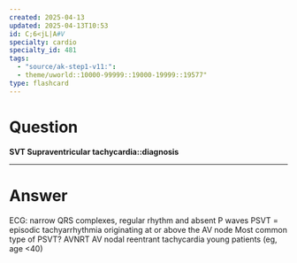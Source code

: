 ```yaml
---
created: 2025-04-13
updated: 2025-04-13T10:53
id: C;6<jL|A#V
specialty: cardio
specialty_id: 481
tags:
  - "source/ak-step1-v11:": 
  - theme/uworld::10000-99999::19000-19999::19577"
type: flashcard
---
```


# Question
**SVT Supraventricular tachycardia::diagnosis**

---

# Answer
ECG: narrow QRS complexes, regular rhythm and absent P waves PSVT = episodic tachyarrhythmia originating at or above the AV node  Most common type of PSVT? AVNRT AV nodal reentrant tachycardia young patients (eg, age <40)